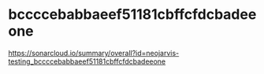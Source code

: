 # bccccebabbaeef51181cbffcfdcbadeeone
https://sonarcloud.io/summary/overall?id=neojarvis-testing_bccccebabbaeef51181cbffcfdcbadeeone

